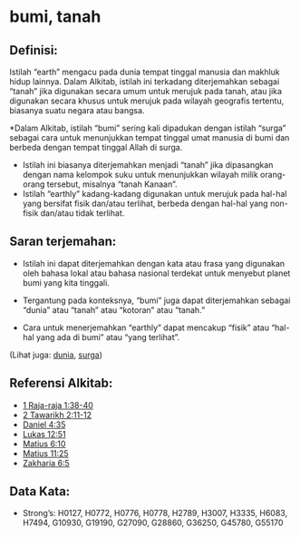 # bumi, tanah

## Definisi:

Istilah “earth” mengacu pada dunia tempat tinggal manusia dan makhluk hidup lainnya. Dalam Alkitab, istilah ini terkadang diterjemahkan sebagai “tanah” jika digunakan secara umum untuk merujuk pada tanah, atau jika digunakan secara khusus untuk merujuk pada wilayah geografis tertentu, biasanya suatu negara atau bangsa.

*Dalam Alkitab, istilah “bumi” sering kali dipadukan dengan istilah “surga” sebagai cara untuk menunjukkan tempat tinggal umat manusia di bumi dan berbeda dengan tempat tinggal Allah di surga.
* Istilah ini biasanya diterjemahkan menjadi “tanah” jika dipasangkan dengan nama kelompok suku untuk menunjukkan wilayah milik orang-orang tersebut, misalnya “tanah Kanaan”.
* Istilah “earthly” kadang-kadang digunakan untuk merujuk pada hal-hal yang bersifat fisik dan/atau terlihat, berbeda dengan hal-hal yang non-fisik dan/atau tidak terlihat.

## Saran terjemahan:

* Istilah ini dapat diterjemahkan dengan kata atau frasa yang digunakan oleh bahasa lokal atau bahasa nasional terdekat untuk menyebut planet bumi yang kita tinggali.
* Tergantung pada konteksnya, “bumi” juga dapat diterjemahkan sebagai “dunia” atau “tanah” atau “kotoran” atau “tanah.”

* Cara untuk menerjemahkan “earthly” dapat mencakup “fisik” atau “hal-hal yang ada di bumi” atau “yang terlihat”.

(Lihat juga: [dunia](../kt/world.md), [surga](../kt/heaven.md))

## Referensi Alkitab:

* [1 Raja-raja 1:38-40](rc://en/tn/help/1ki/01/38)
* [2 Tawarikh 2:11-12](rc://en/tn/help/2ch/02/11)
* [Daniel 4:35](rc://en/tn/help/dan/04/35)
* [Lukas 12:51](rc://en/tn/help/luk/12/51)
* [Matius 6:10](rc://en/tn/help/mat/06/10)
* [Matius 11:25](rc://en/tn/help/mat/11/25)
* [Zakharia 6:5](rc://en/tn/help/zec/06/05)

## Data Kata:

* Strong’s: H0127, H0772, H0776, H0778, H2789, H3007, H3335, H6083, H7494, G10930, G19190, G27090, G28860, G36250, G45780, G55170
